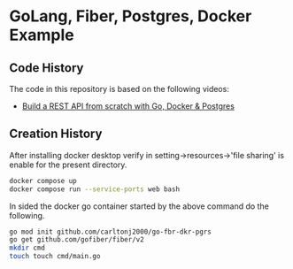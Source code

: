 # GoLang, Fiber, Postgres, Docker Example

## Code History

The code in this repository is based on the following videos:
- [Build a REST API from scratch with Go, Docker & Postgres](https://youtu.be/p08c0-99SyU)

## Creation History

After installing docker desktop verify in setting->resources->'file sharing' 
is enable for the present directory.

```bash
docker compose up
docker compose run --service-ports web bash
```

In sided the docker go container started by the above command do the following.

```bash
go mod init github.com/carltonj2000/go-fbr-dkr-pgrs
go get github.com/gofiber/fiber/v2
mkdir cmd
touch touch cmd/main.go
```
